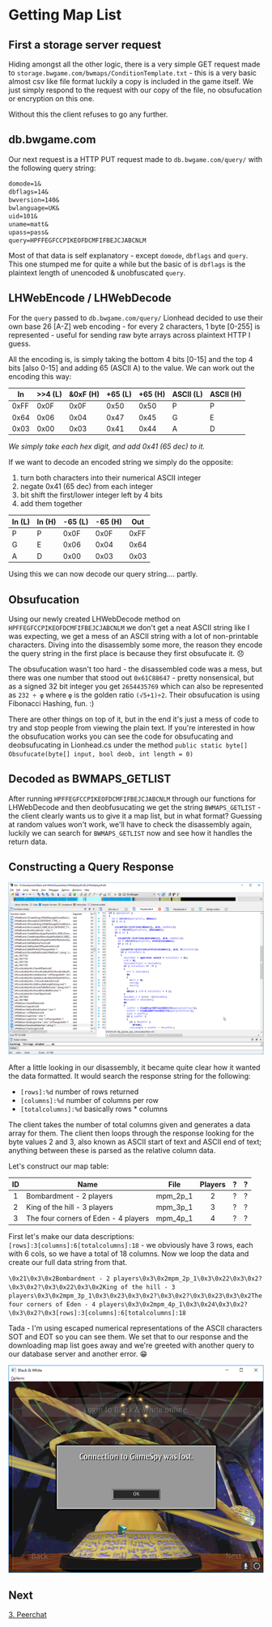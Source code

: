 # Getting Map List

## First a storage server request

Hiding amongst all the other logic, there is a very simple GET request made to `storage.bwgame.com/bwmaps/ConditionTemplate.txt` - this is a very basic almost csv like
file format luckily a copy is included in the game itself. We just simply respond to the request with our copy of the file, no obsufucation or encryption on this one.

Without this the client refuses to go any further.

## db.bwgame.com

Our next request is a HTTP PUT request made to `db.bwgame.com/query/` with the following query string:

```
domode=1&
dbflags=14&
bwversion=140&
bwlanguage=UK&
uid=101&
uname=matt&
upass=pass&
query=HPFFEGFCCPIKEOFDCMFIFBEJCJABCNLM
```

Most of that data is self explanatory - except `domode`, `dbflags` and `query`. This one stumped me for quite a while but the basic of is `dbflags` is the plaintext length of
unencoded & unobfuscated `query`.

## LHWebEncode / LHWebDecode

For the `query` passed to `db.bwgame.com/query/` Lionhead decided to use their own base 26 [A-Z] web encoding - for every 2 characters, 1 byte [0-255] is represented - useful
for sending raw byte arrays across plaintext HTTP I guess.

All the encoding is, is simply taking the bottom 4 bits [0-15] and the top 4 bits [also 0-15] and adding 65 (ASCII A) to the value. We can work out the encoding this way:

| In   | >>4 (L) | &0xF (H) | +65 (L) | +65 (H) | ASCII (L) | ASCII (H) |
| ---- | ------- | -------- | ------- | ------- | --------- | --------- |
| 0xFF | 0x0F    | 0x0F     | 0x50    | 0x50    | P         | P         |
| 0x64 | 0x06    | 0x04     | 0x47    | 0x45    | G         | E         |
| 0x03 | 0x00    | 0x03     | 0x41    | 0x44    | A         | D         |

*We simply take each hex digit, and add 0x41 (65 dec) to it.*

If we want to decode an encoded string we simply do the opposite:
1. turn both characters into their numerical ASCII integer
2. negate 0x41 (65 dec) from each integer
3. bit shift the first/lower integer left by 4 bits
4. add them together

| In (L) | In (H) | -65 (L) | -65 (H) | Out  |
| ------ | ------ | ------- | ------- | ---- |
| P      | P      | 0x0F    | 0x0F    | 0xFF |
| G      | E      | 0x06    | 0x04    | 0x64 |
| A      | D      | 0x00    | 0x03    | 0x03 |

Using this we can now decode our query string.... partly.

## Obsufucation

Using our newly created LHWebDecode method on `HPFFEGFCCPIKEOFDCMFIFBEJCJABCNLM` we don't get a neat ASCII string like I was expecting, we get a mess of an ASCII string with a
lot of non-printable characters. Diving into the disassembly some more, the reason they encode the query string in the first place is because they first obsufucate it. :disappointed:

The obsufucation wasn't too hard - the disassembled code was a mess, but there was one number that stood out `0x61C88647` - pretty nonsensical, but as a signed 32 bit integer you get
`2654435769` which can also be represented as `232 ÷ φ` where `φ` is the golden ratio `(√5+1)÷2`.
Their obsufucation is using Fibonacci Hashing, fun. :)

There are other things on top of it, but in the end it's just a mess of code to try and stop people from viewing the plain text. If you're interested in how the obsufucation works
you can see the code for obsufucating and deobsufucating in Lionhead.cs under the method `public static byte[] Obsufucate(byte[] input, bool deob, int length = 0)`

## Decoded as BWMAPS_GETLIST

After running `HPFFEGFCCPIKEOFDCMFIFBEJCJABCNLM` through our functions for LHWebDecode and then deobfusucating we get the string `BWMAPS_GETLIST` - the client clearly wants us to give
it a map list, but in what format? Guessing at random values won't work, we'll have to check the disassembly again, luckily we can search for `BWMAPS_GETLIST` now and see how it handles
the return data.

## Constructing a Query Response

![Image of disassembly](/Writeups/2/query_parsing.png)

After a little looking in our disassembly, it became quite clear how it wanted the data formatted. It would search the response string for the following:
* `[rows]:%d` number of rows returned
* `[columns]:%d` number of columns per row
* `[totalcolumns]:%d` basically rows * columns

The client takes the number of total columns given and generates a data array for them. The client then loops through the response looking for the byte values 2 and 3, also known as
ASCII start of text and ASCII end of text; anything between these is parsed as the relative column data.

Let's construct our map table:

| ID | Name                                 | File     | Players | ? | ? |
|:--:| ------------------------------------ | -------- |:-------:|:-:|:-:|
| 1  | Bombardment - 2 players              | mpm_2p_1 | 2       | ? | ? |
| 2  | King of the hill - 3 players         | mpm_3p_1 | 3       | ? | ? |
| 3  | The four corners of Eden - 4 players | mpm_4p_1 | 4       | ? | ? |

First let's make our data descriptions: `[rows]:3[columns]:6[totalcolumns]:18` - we obviously have 3 rows, each with 6 cols, so we have a total of 18 columns.
Now we loop the data and create our full data string from that.

`\0x21\0x3\0x2Bombardment - 2 players\0x3\0x2mpm_2p_1\0x3\0x22\0x3\0x2?\0x3\0x2?\0x3\0x22\0x3\0x2King of the hill - 3 players\0x3\0x2mpm_3p_1\0x3\0x23\0x3\0x2?\0x3\0x2?\0x3\0x23\0x3\0x2The four corners of Eden - 4 players\0x3\0x2mpm_4p_1\0x3\0x24\0x3\0x2?\0x3\0x2?\0x3[rows]:3[columns]:6[totalcolumns]:18`

Tada - I'm using escaped numerical representations of the ASCII characters SOT and EOT so you can see them. We set that to our response and the downloading map list goes away and we're greeted with another query to our database server and another error. :grin:

![Image of error](/Writeups/2/gamespy_lost.png)

## Next

[3. Peerchat](/Writeups/3_peerchat.md)
